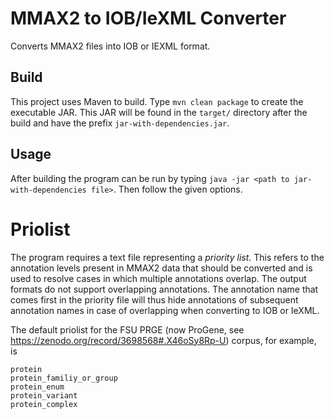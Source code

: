 # MMAX2 to IOB/IeXML Converter
Converts MMAX2 files into IOB or IEXML format.

## Build
This project uses Maven to build. Type `mvn clean package` to create the executable JAR. This JAR will be found
in the `target/` directory after the build and have the prefix `jar-with-dependencies.jar`.

## Usage
After building the program can be run by typing `java -jar <path to jar-with-dependencies file>`. Then follow
the given options.

# Priolist

The program requires a text file representing a *priority list*. This refers to the annotation levels present in 
MMAX2 data that should be converted and is used to resolve cases in which multiple annotations overlap. The
output formats do not support overlapping annotations. The annotation name that comes first in the priority file
will thus hide annotations of subsequent annotation names in case of overlapping when converting to IOB or IeXML.

The default priolist for the FSU PRGE (now ProGene, see https://zenodo.org/record/3698568#.X46oSy8Rp-U) corpus, for example, is

    protein
    protein_familiy_or_group
    protein_enum
    protein_variant
    protein_complex

